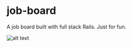 # job-board

A job board built with full stack Rails. Just for fun.

![alt text](https://raw.githubusercontent.com/laaksomavrick/job-board/master/app/assets/images/main.jpg)



